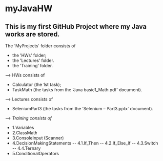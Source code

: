 # myJavaHW
This is my first GitHub Project where my Java works are stored.
-----------
The 'MyProjects' folder consists of 
- the 'HWs' folder;
- the 'Lectures' folder.
- the 'Training' folder.


--> HWs consists of
- Calculator (the 1st task);
- TaskMath (the tasks from the 'Java basic1_Math.pdf' document).


--> Lectures consists of
- SeleniumPart3 (the tasks from the 'Selenium – Part3.pptx' document).

--> *Training consists of*
- 1.Variables
- 2.ClassMath
- 3.ConsoleInput (Scanner)
- 4.DecisionMakingStatements
-- 4.1.If_Then
-- 4.2.If_Else_If
-- 4.3.Switch
-- 4.4.Ternary
- 5.ConditionalOperators	
